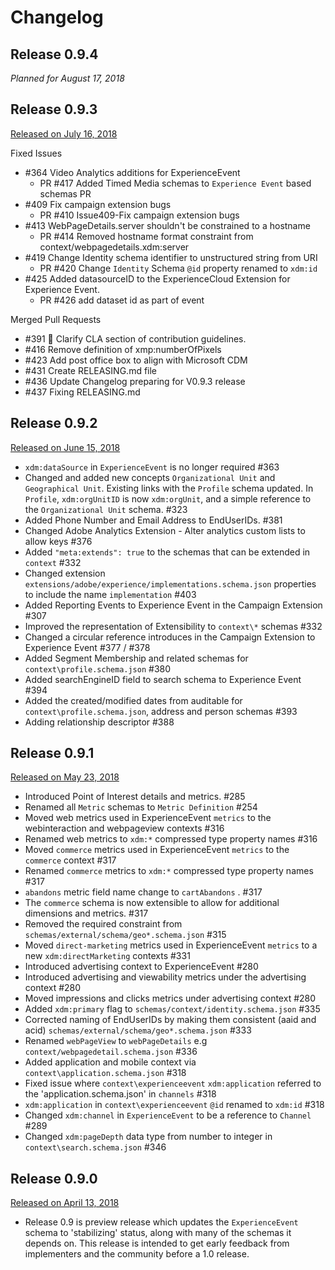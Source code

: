 # Changelog

## Release 0.9.4

_Planned for August 17, 2018_

## Release 0.9.3

[Released on July 16, 2018](https://github.com/adobe/xdm/releases/tag/v0.9.3)

Fixed Issues

* #364 Video Analytics additions for ExperienceEvent
  * PR #417 Added Timed Media schemas to `Experience Event` based schemas PR
* #409 Fix campaign extension bugs
  * PR #410 Issue409-Fix campaign extension bugs
* #413 WebPageDetails.server shouldn't be constrained to a hostname
  * PR #414 Removed hostname format constraint from context/webpagedetails.xdm:server
* #419 Change Identity schema identifier to unstructured string from URI
  * PR #420 Change `Identity` Schema `@id` property renamed to `xdm:id`
* #425 Added datasourceID to the ExperienceCloud Extension for Experience Event.
  * PR #426 add dataset id as part of event

Merged Pull Requests

* #391 📝 Clarify CLA section of contribution guidelines.
* #416 Remove definition of xmp:numberOfPixels
* #423 Add post office box to align with Microsoft CDM
* #431 Create RELEASING.md file
* #436 Update Changelog preparing for V0.9.3 release
* #437 Fixing RELEASING.md

## Release 0.9.2

[Released on June 15, 2018](https://github.com/adobe/xdm/releases/tag/v0.9.2)

* `xdm:dataSource` in `ExperienceEvent` is no longer required #363
* Changed and added new concepts `Organizational Unit` and `Geographical Unit`. Existing links with the `Profile` schema updated. In `Profile`, `xdm:orgUnitID` is now `xdm:orgUnit`, and a simple reference to the `Organizational Unit` schema. #323
* Added Phone Number and Email Address to EndUserIDs. #381
* Changed Adobe Analytics Extension - Alter analytics custom lists to allow keys #376
* Added `"meta:extends": true` to the schemas that can be extended in `context` #332
* Changed extension `extensions/adobe/experience/implementations.schema.json` properties to include the name `implementation` #403
* Added Reporting Events to Experience Event in the Campaign Extension #307
* Improved the representation of Extensibility to `context\*` schemas #332
* Changed a circular reference introduces in the Campaign Extension to Experience Event #377 / #378
* Added Segment Membership and related schemas for `context\profile.schema.json` #380
* Added searchEngineID field to search schema to Experience Event #394
* Added the created/modified dates from auditable for `context\profile.schema.json`, address and person schemas #393
* Adding relationship descriptor #388

## Release 0.9.1

[Released on May 23, 2018](https://github.com/adobe/xdm/releases/tag/v0.9.1)

* Introduced Point of Interest details and metrics. #285
* Renamed all `Metric` schemas to `Metric Definition` #254
* Moved web metrics used in ExperienceEvent `metrics` to the webinteraction and webpageview contexts #316
* Renamed web metrics to `xdm:*` compressed type property names #316
* Moved `commerce` metrics used in ExperienceEvent `metrics` to the `commerce` context #317
* Renamed `commerce` metrics to `xdm:*` compressed type property names #317
* `abandons` metric field name change to `cartAbandons` . #317
* The `commerce` schema is now extensible to allow for additional dimensions and metrics. #317
* Removed the required constraint from `schemas/external/schema/geo*.schema.json` #315
* Moved `direct-marketing` metrics used in ExperienceEvent `metrics` to a new `xdm:directMarketing` contexts #331
* Introduced advertising context to ExperienceEvent #280
* Introduced advertising and viewability metrics under the advertising context #280
* Moved impressions and clicks metrics under advertising context #280
* Added `xdm:primary` flag to `schemas/context/identity.schema.json` #335
* Corrected naming of EndUserIDs by making them consistent (aaid and acid) `schemas/external/schema/geo*.schema.json` #333
* Renamed `webPageView` to `webPageDetails` e.g `context/webpagedetail.schema.json` #336
* Added application and mobile context via `context\application.schema.json` #318
* Fixed issue where `context\experienceevent` `xdm:application` referred to the 'application.schema.json' in `channels` #318
* `xdm:application` in `context\experienceevent` `@id` renamed to `xdm:id` #318
* Changed `xdm:channel` in `ExperienceEvent` to be a reference to `Channel` #289
* Changed `xdm:pageDepth` data type from number to integer in `context\search.schema.json` #346

## Release 0.9.0

[Released on April 13, 2018](https://github.com/adobe/xdm/releases/tag/v0.9)

* Release 0.9 is preview release which updates the `ExperienceEvent` schema to 'stabilizing' status, along with many of the schemas it depends on. This release is intended to get early feedback from implementers and the community before a 1.0 release.
